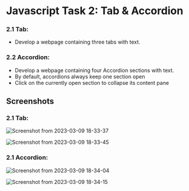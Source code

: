 
# Javascript Task 2: Tab & Accordion




### 2.1 Tab:
- Develop a webpage containing three tabs with text.
### 2.2 Accordion:
- Develop a webpage containing four Accordion sections with text.
- By default, accordions always keep one section open
- Click on the currently open section to collapse its content pane
## Screenshots

### 2.1 Tab:

![Screenshot from 2023-03-09 18-33-37](https://user-images.githubusercontent.com/127381067/224031938-7f8762f7-73cf-4287-bd5c-ce55497e9d6a.png)

![Screenshot from 2023-03-09 18-33-45](https://user-images.githubusercontent.com/127381067/224032224-3d556fe1-112c-4c3e-abbb-5636eb9eaa4a.png)


### 2.1 Accordion:

![Screenshot from 2023-03-09 18-34-04](https://user-images.githubusercontent.com/127381067/224032298-c331af43-fd73-4b9c-8d05-27aa299333f0.png)

![Screenshot from 2023-03-09 18-34-15](https://user-images.githubusercontent.com/127381067/224032351-eadc376a-9342-49d9-b82d-a8ea3a28e48d.png)